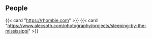 ---
---

## People

{{< card "https://rhombie.com" >}}
{{< card "https://www.alecsoth.com/photography/projects/sleeping-by-the-mississippi" >}}
